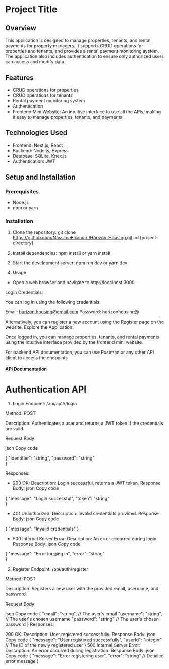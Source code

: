 # Project Title

## Overview
This application is designed to manage properties, tenants, and rental payments for property managers. It supports CRUD operations for properties and tenants, and provides a rental payment monitoring system. The application also includes authentication to ensure only authorized users can access and modify data.

## Features
- CRUD operations for properties 
- CRUD operations for tenants 
- Rental payment monitoring system
- Authentication
- Frontend Mini Website: An intuitive interface to use all the APIs, making it easy to manage properties, tenants, and  payments.

## Technologies Used
- Frontend: Next.js, React
- Backend: Node.js, Express
- Database: SQLite, Knex.js
- Authentication: JWT

## Setup and Installation

### Prerequisites
- Node.js
- npm or yarn

### Installation
1. Clone the repository:
   git clone  https://github.com/NassimeElkamari/Horizon-Housing.git 
   cd [project-directory]

2. Install dependencies:
   npm install or yarn install

3. Start the development server:
   npm run dev or yarn dev

4. Usage

- Open a web browser and navigate to http://localhost:3000

Login Credentials:

You can log in using the following credentials:

Email: horizon.housing@gmail.com
Password: horizonhousing@

Alternatively, you can register a new account using the Register page on the website.
Explore the Application:

Once logged in, you can manage properties, tenants, and rental payments using the intuitive interface provided by the frontend mini website.

For backend API documentation, you can use Postman or any other API client to access the endpoints


#### API Documentation

# Authentication API

1. Login
Endpoint: /api/auth/login

Method: POST

Description: Authenticates a user and returns a JWT token if the credentials are valid.

Request Body:

json
Copy code

{
  "identifier": "string", 
  "password": "string"     
}

Responses:

* 200 OK:
Description: Login successful, returns a JWT token.
Response Body:
json
Copy code

{
  "message": "Login successful",
  "token": "string"  
}

* 401 Unauthorized:
Description: Invalid credentials provided.
Response Body:
json
Copy code

{
  "message": "Invalid credentials"
}

* 500 Internal Server Error:
Description: An error occurred during login.
Response Body:
json
Copy code

{
  "message": "Error logging in",
  "error": "string"  
}

2. Register
Endpoint: /api/auth/register

Method: POST

Description: Registers a new user with the provided email, username, and password.

Request Body:

json
Copy code
{
  "email": "string",    // The user's email
  "username": "string", // The user's chosen username
  "password": "string"  // The user's chosen password
}
Responses:

200 OK:
Description: User registered successfully.
Response Body:
json
Copy code
{
  "message": "User registered successfully",
  "userId": "integer" // The ID of the newly registered user
}
500 Internal Server Error:
Description: An error occurred during registration.
Response Body:
json
Copy code
{
  "message": "Error registering user",
  "error": "string"  // Detailed error message
}